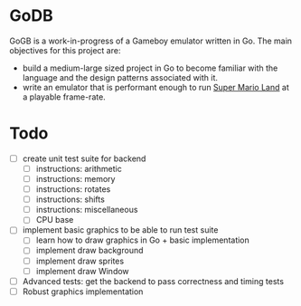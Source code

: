 # GoDB

GoGB is a work-in-progress of a Gameboy emulator written in Go. The main objectives for this project are:
- build a medium-large sized project in Go to become familiar with the language and the design patterns associated with it.
- write an emulator that is performant enough to run [Super Mario Land](https://en.wikipedia.org/wiki/Super_Mario_Land) at a playable frame-rate.

# Todo
- [ ] create unit test suite for backend
    - [ ] instructions: arithmetic
    - [ ] instructions: memory
    - [ ] instructions: rotates
    - [ ] instructions: shifts
    - [ ] instructions: miscellaneous
    - [ ] CPU base
- [ ] implement basic graphics to be able to run test suite
    - [ ] learn how to draw graphics in Go + basic implementation
    - [ ] implement draw background
    - [ ] implement draw sprites
    - [ ] implement draw Window
- [ ] Advanced tests: get the backend to pass correctness and timing tests
- [ ] Robust graphics implementation
